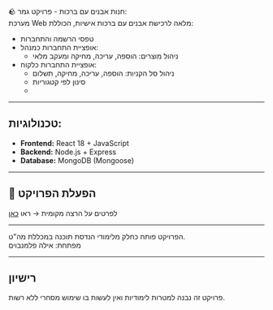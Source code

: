 🪨 חנות אבנים עם ברכות - פרויקט גמר:  
מערכת Web מלאה לרכישת אבנים עם ברכות אישיות, הכוללת:


- טפסי הרשמה והתחברות  
- אופציית התחברות כמנהל:
  - ניהול מוצרים: הוספה, עריכה, מחיקה ומעקב מלאי
- אופציית התחברות כלקוח:
  - ניהול סל הקניות: הוספה, עריכה, מחיקה, תשלום
  - סינון לפי קטגוריות
  - 

---

## טכנולוגיות:

- **Frontend:** React 18 + JavaScript  
- **Backend:** Node.js + Express  
- **Database:** MongoDB (Mongoose)

---

## 🚀 הפעלת הפרויקט  
לפרטים על הרצה מקומית → ראו [כאן](INSTALL.md)

---

הפרויקט פותח כחלק מלימודי הנדסת תוכנה במכללת מה"ט.  
מפתחת: אילה פלמנבוים

---

## רישיון  
פרויקט זה נבנה למטרות לימודיות ואין לעשות בו שימוש מסחרי ללא רשות.
